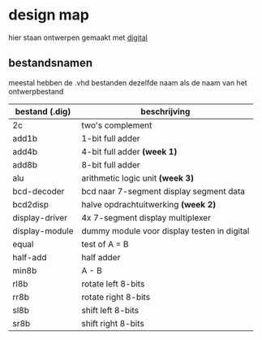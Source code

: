 # design map

hier staan ontwerpen gemaakt met [digital](https://github.com/hneemann/Digital)

## bestandsnamen

meestal hebben de .vhd bestanden dezelfde naam als de naam van het
ontwerpbestand

|bestand (.dig)|beschrijving|
|-|-|
|2c|two's complement|
|add1b|1-bit full adder|
|add4b|4-bit full adder **(week 1)**|
|add8b|8-bit full adder|
|alu|arithmetic logic unit **(week 3)**|
|bcd-decoder|bcd naar 7-segment display segment data|
|bcd2disp|halve opdrachtuitwerking **(week 2)**|
|display-driver|4x 7-segment display multiplexer|
|display-module|dummy module voor display testen in digital|
|equal|test of A = B|
|half-add|half adder|
|min8b|A - B|
|rl8b|rotate left 8-bits|
|rr8b|rotate right 8-bits|
|sl8b|shift left 8-bits|
|sr8b|shift right 8-bits|

